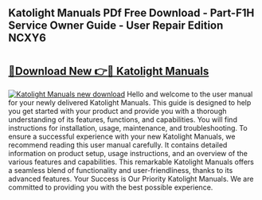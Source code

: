 ## Katolight Manuals PDf Free Download - Part-F1H Service Owner Guide - User Repair Edition NCXY6

# <h2><a href="http://bc6113.oget.top/?id=Katolight+Manuals">🔗Download New 👉🔴 Katolight Manuals</a></h2>

[![Katolight Manuals new download](https://i.imgur.com/5g1atiW.png)](http://bc6113.oget.top/?id=Katolight+Manuals)
Hello and welcome to the user manual for your newly delivered Katolight Manuals. This guide is designed to help you get started with your product and provide you with a thorough understanding of its features, functions, and capabilities. You will find instructions for installation, usage, maintenance, and troubleshooting. To ensure a successful experience with your new Katolight Manuals, we recommend reading this user manual carefully. It contains detailed information on product setup, usage instructions, and an overview of the various features and capabilities. This remarkable Katolight Manuals offers a seamless blend of functionality and user-friendliness, thanks to its advanced features. Your Success is Our Priority Katolight Manuals. We are committed to providing you with the best possible experience.
